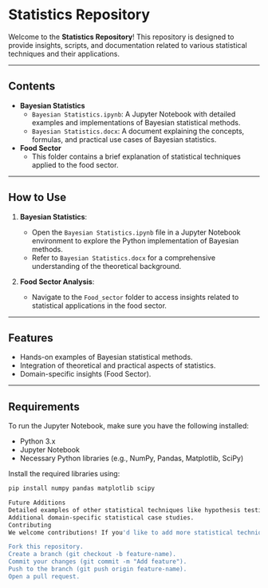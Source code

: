 # **Statistics Repository**

Welcome to the **Statistics Repository**! This repository is designed to provide insights, scripts, and documentation related to various statistical techniques and their applications.

---

## **Contents**
- **Bayesian Statistics**
  - `Bayesian Statistics.ipynb`: A Jupyter Notebook with detailed examples and implementations of Bayesian statistical methods.
  - `Bayesian Statistics.docx`: A document explaining the concepts, formulas, and practical use cases of Bayesian statistics.
- **Food Sector**
  - This folder contains a brief explanation of statistical techniques applied to the food sector.

---

## **How to Use**
1. **Bayesian Statistics**:
   - Open the `Bayesian Statistics.ipynb` file in a Jupyter Notebook environment to explore the Python implementation of Bayesian methods.
   - Refer to `Bayesian Statistics.docx` for a comprehensive understanding of the theoretical background.

2. **Food Sector Analysis**:
   - Navigate to the `Food_sector` folder to access insights related to statistical applications in the food sector.

---

## **Features**
- Hands-on examples of Bayesian statistical methods.
- Integration of theoretical and practical aspects of statistics.
- Domain-specific insights (Food Sector).

---

## **Requirements**
To run the Jupyter Notebook, make sure you have the following installed:
- Python 3.x
- Jupyter Notebook
- Necessary Python libraries (e.g., NumPy, Pandas, Matplotlib, SciPy)

Install the required libraries using:
```bash
pip install numpy pandas matplotlib scipy

Future Additions
Detailed examples of other statistical techniques like hypothesis testing, regression analysis, and clustering.
Additional domain-specific statistical case studies.
Contributing
We welcome contributions! If you'd like to add more statistical techniques or improve existing ones:

Fork this repository.
Create a branch (git checkout -b feature-name).
Commit your changes (git commit -m "Add feature").
Push to the branch (git push origin feature-name).
Open a pull request.
